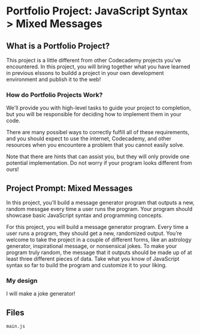# Portfolio Project: JavaScript Syntax > Mixed Messages
## What is a Portfolio Project?
This project is a little different from other Codecademy projects you've
encountered. In this project, you will bring together what you have learned in
previous elssons to buildd a project in your own development environment and 
publish it to the web!

### How do Portfolio Projects Work?
We'll provide you with high-level tasks to guide your project to completion, 
but you will be responsible for deciding how to implement them in your code.

There are many possibel ways to correctly fulfill all of these requirements, and
you should expect to use the internet, Codecademy, and other resources when you
encountere a problem that you cannot easily solve.

Note that there are hints that can assist you, but they will only provide one
potential implementation. Do not worry if your program looks different from ours!

## Project Prompt: Mixed Messages
In this project, you'll build a message generator program that outputs a new,
random messgae every time a user runs the program. Your program should 
showcase basic JavaScript syntax and programming concepts.

For this project, you will build a message generator program. Every time a user
runs a program, they should get a new, randomized output. You’re welcome to take
the project in a couple of different forms, like an astrology generator, 
inspirational message, or nonsensical jokes. To make your program truly random,
the message that it outputs should be made up of at least three different 
pieces of data. Take what you know of JavaScript syntax so far to build the 
program and customize it to your liking.

### My design
I will make a joke generator!

## Files
`main.js`